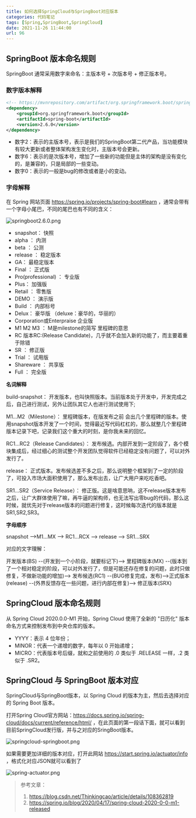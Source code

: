 ```yaml
---
title: 如何选择SpringCloud与SpringBoot对应版本
categories: 代码笔记
tags: [Spring,SpringBoot,SpringCloud]
date: 2021-11-26 11:44:00
url: 96
---
```

## SpringBoot 版本命名规则

SpringBoot 通常采用数字来命名：主版本号 + 次版本号 + 修正版本号。


<!--more-->

### 数字版本解释

```xml
<!-- https://mvnrepository.com/artifact/org.springframework.boot/spring-boot -->
<dependency>
    <groupId>org.springframework.boot</groupId>
    <artifactId>spring-boot</artifactId>
    <version>2.6.0</version>
</dependency>
```
* 数字2：表示的主版本号，表示是我们的SpringBoot第二代产品，当功能模块有较大更新或者整体架构发生变化时，主版本号会更新。
* 数字6：表示的是次版本号，增加了一些新的功能但是主体的架构是没有变化的，是兼容的，只是局部的一些变动。
* 数字0：表示的一般是bug的修改或者是小的变动。

### 字母解释

在 Spring 网站页面 https://spring.io/projects/spring-boot#learn ，通常会带有一个字母小尾巴，不同的尾巴也有不同的含义：

![springboot2.6.0.png][1]
* snapshot： 快照
* alpha ： 内测
* beta ： 公测
* release ： 稳定版本
* GA： 最稳定版本
* Final ： 正式版
* Pro(professional) ： 专业版
* Plus： 加强版
* Retail ： 零售版
* DEMO ： 演示版
* Build ： 内部标号
* Delux： 豪华版 （deluxe：豪华的，华丽的）
* Corporation或Enterpraise 企业版
* M1 M2 M3 ： M是milestone的简写 里程碑的意思
* RC 版本RC:(Release Candidate)，几乎就不会加入新的功能了，而主要着重于除错
* SR ： 修正版
* Trial ： 试用版
* Shareware ： 共享版
* Full ： 完全版

**名词解释**

build-snapshot： 开发版本，也叫快照版本。当前版本处于开发中，开发完成之后，自己进行测试，另外让团队其它人也进行测试使用下;

M1…M2（Milestone）： 里程碑版本，在版发布之前 会出几个里程碑的版本。使用snapshot版本开发了一个时间，觉得最近写代码杠杠的，那么就整几个里程碑版本记录下吧，记录我们这个重大的时刻，是你我未来的回忆。

RC1…RC2（Release Candidates）： 发布候选。内部开发到一定阶段了，各个模块集成后，经过细心的测试整个开发团队觉得软件已经稳定没有问题了，可以对外发行了。

release： 正式版本。发布候选差不多之后，那么说明整个框架到了一定的阶段了，可投入市场大面积使用了，那么发布出去，让广大用户来吃吃香吧。

SR1…SR2（Service Release）： 修正版。这是啥意思呐，这不release版本发布之后，让广大群体使用了嘛，再牛逼的架构师，也无法写出零bug的代码，那么这时候，就优先对于release版本的问题进行修复，这时候每次迭代的版本就是SR1,SR2,SR3。

**字母顺序**

snapshot –>M1…MX –> RC1…RCX –> release –> SR1…SRX

对应的文字理解：

开发版本(BS) --(开发到一个小阶段，就要标记下)–> 里程碑版本(MX) --(版本到了一个相对稳定的阶段，可以对外发行了，但是可能还存在修复的问题，此时只做修复，不做新功能的增加)–> 发布候选(RC1) --(BUG修复完成，发布)–>正式版本(release) --(外界反馈存在一些问题，进行内部在修复)–> 修正版本(SRX)

## SpringCloud 版本命名规则

从 Spring Cloud 2020.0.0-M1 开始，Spring Cloud 使用了全新的 "日历化" 版本命名方式来控制发布到中央仓库的版本。

* YYYY：表示 4 位年份；
* MINOR：代表一个递增的数字，每年以 0 开始递增；
* MICRO：代表版本号后缀，就和之前使用的 .0 类似于 .RELEASE 一样，.2 类似于 .SR2。

## SpringCloud 与 SpringBoot 版本对应

SpringCloud与SpringBoot版本，以 Spring Cloud 的版本为主，然后去选择对应的 Spring Boot 版本。

打开Spring Cloud官方网站：https://docs.spring.io/spring-cloud/docs/current/reference/html/ ，在此页面的第一段话下面，就可以看到目前SpringCloud发行版，并与之对应的SringBoot版本。

![springcloud-springboot.png][2]

如果需要更加详细的版本对应，打开此网站 https://start.spring.io/actuator/info ，格式化对应JSON就可以看到了

![spring-actuator.png][3]

>参考文章：
>1. https://blog.csdn.net/Thinkingcao/article/details/108362819
>2. https://spring.io/blog/2020/04/17/spring-cloud-2020-0-0-m1-released


  [1]: /images/2021/11/468458737.png
  [2]: /images/2021/11/63002130.png
  [3]: /images/2021/11/2662390602.png